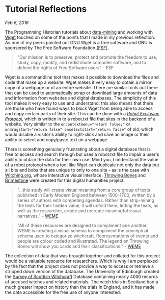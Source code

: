 # Tutorial Reflections
_Feb 6, 2016_

The Programming Historian tutorials about [data-mining](http://programminghistorian.org/lessons/data-mining-the-internet-archive) and working with [Wget](http://programminghistorian.org/lessons/automated-downloading-with-wget) touched on some of the points that I made in my previous reflection. As one of my peers pointed out GNU Wget is a free software and GNU is sponsered by The Free Software Foundation [(FSF)](http://www.fsf.org/).
>"Our mission is to preserve, protect and promote the freedom to use, study, copy, modify, and redistribute computer software, and to defend the rights of Free Software users" - FSF

Wget is a commandline tool that makes it possible to download the files and code that make up a website. Wget makes it very easy to obtain a mirror copy of a webpage or of an entire website. There are similar tools out there that can be used to automatically scrap or download large amounts of data and information from websites and digital databases. The simplicity of this tool makes it very easy to use and understand, this also means that there are those who have found ways to block Wget from being able to access and copy certain parts of their site. This can be done with a [_Robot Exclusion Protocol_](http://www.robotstxt.org/robotstxt.html), which is written in to a robot.txt file that sites in the backend of a website. Very similar to the `oncontextmenu="return false;"` or `ondragstart="return false" onselectstart="return false"` of old, which would disable a visitor's ability to right-click and save an image or their ability to select and copy/paste text on a webpage.

There is something genuinely frustrating about a digital database that is free to access and search through but uses a robot.txt file to impair a user's ability to obtain the data for their own use. Mind you, I understand the value of a robot protocol when a tool like Wget can duplicate not only the data but all bits and bobs that are unique to only to one site - as is the case with [Witching.org](http://witching.org/), whose interactive visual interface, [Throwing Bones](http://witching.org/throwing-bones/) and [Brimestone](http://witching.org/brimstone/) were created for this digital humanities project.

>"...this study will create visual meaning from a core group of texts published in Early Modern England between 1500-1700, written by a series of authors with competing agendas. Rather than strip-mining the texts for their hidden value, it will unfold them, letting the texts, as well as the researcher, create and recreate meaningful visual narratives." - [WEME](http://witching.org/content/scope-and-objectives)

>"All of these resources are designed to compliment one another. WEME is creating a visual schema to compliment the conceptual schema used to categorize witchcraft. Representations of events and people are colour coded and illustrated. The legend on Throwing Bones will show you cards and their classifications." - [WEME](http://witching.org/content/tutorial)

The collection of data that was brought together and collated for this project would be a valuable resource for researchers. Which is why I am perplexed by the fact that the project does not provide a way to access or retrieve a stripped down version of the database. The University of Edinburgh created the [Survey of Scottish Witchcraft](http://webdb.ucs.ed.ac.uk/witches/) Database containing nearly 4000 records of accused witches and related materials. The witch trials in Scotland had a much greater impact on history than the trials in England, and it has made the data accessible for the free use of anyone interested. 
